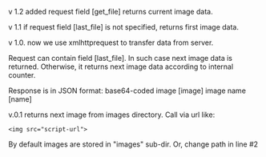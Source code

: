 v 1.2
added request field [get_file] returns current image data.

v 1.1
if request field [last_file] is not specified, returns first image data.

v 1.0.
now we use xmlhttprequest to transfer data from server.


Request can contain field [last_file]. In such case next image data is returned. Otherwise, it returns next image data according to internal counter. 


Response is in JSON format: 
base64-coded image [image]
image name [name]


v.0.1
returns next image from images directory. 
Call via url like:
```
<img src="script-url">
```

By default images are stored in "images" sub-dir. Or, change path in line #2

